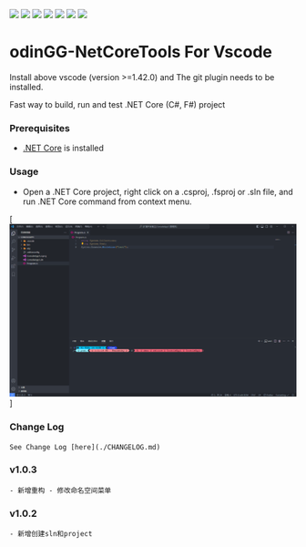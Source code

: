 ![](https://img.shields.io/badge/version-1.0.1-brightgreen.svg)
![](https://img.shields.io/github/issues/odinGitGmail/odinGG-NetCoreTools)
![](https://img.shields.io/github/forks/odinGitGmail/odinGG-NetCoreTools)
![](https://img.shields.io/github/stars/odinGitGmail/odinGG-NetCoreTools)
![](https://img.shields.io/badge/platform-javaScript-brightgreen.svg)
![](https://img.shields.io/github/license/odinGitGmail/odinGG-NetCoreTools)
[![](https://img.shields.io/badge/Blog-odinsam.com-blue.svg)](https://odinsam.com)

# odinGG-NetCoreTools For Vscode

Install above vscode (version >=1.42.0) and The git plugin needs to be installed.

Fast way to build, run and test .NET Core (C#, F#) project

### Prerequisites

- [.NET Core](https://dotnet.microsoft.com/en-us/download) is installed

### Usage

- Open a .NET Core project, right click on a .csproj, .fsproj or .sln file, and run .NET Core command from context menu.

[![](eg.gif)]

### Change Log

    See Change Log [here](./CHANGELOG.md)

### v1.0.3

    - 新增重构 - 修改命名空间菜单

### v1.0.2

    - 新增创建sln和project
